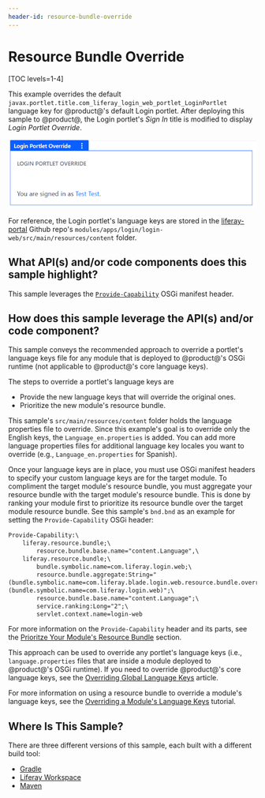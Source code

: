 ```yaml
---
header-id: resource-bundle-override
---
```


# Resource Bundle Override

[TOC levels=1-4]

This example overrides the default
`javax.portlet.title.com_liferay_login_web_portlet_LoginPortlet` language key
for @product@'s default Login portlet. After deploying this sample to @product@,
the Login portlet's *Sign In* title is modified to display *Login Portlet
Override*.

![Figure 1: The customized Login portlet displays the new language key.](../../../images/hook-resourcebundle.png)

For reference, the Login portlet's language keys are stored in the
[liferay-portal](https://github.com/liferay/liferay-portal) Github repo's
`modules/apps/login/login-web/src/main/resources/content` folder.

## What API(s) and/or code components does this sample highlight?

This sample leverages the
[`Provide-Capability`](https://bnd.bndtools.org/chapters/220-contracts.html)
OSGi manifest header.

## How does this sample leverage the API(s) and/or code component?

This sample conveys the recommended approach to override a portlet's
language keys file for any module that is deployed to @product@'s OSGi runtime
(not applicable to @product@'s core language keys).

The steps to override a portlet's language keys are

- Provide the new language keys that will override the original ones.
- Prioritize the new module's resource bundle.

This sample's `src/main/resources/content` folder holds the language properties
file to override. Since this example's goal is to override only the English
keys, the `Language_en.properties` is added. You can add more language
properties files for additional language key locales you want to override (e.g.,
`Language_en.properties` for Spanish).

Once your language keys are in place, you must use OSGi manifest headers to
specify your custom language keys are for the target module. To compliment the
target module's resource bundle, you must aggregate your resource bundle with
the target module's resource bundle. This is done by ranking your module first
to prioritize its resource bundle over the target module resource bundle. See
this sample's `bnd.bnd` as an example for setting the `Provide-Capability` OSGi
header:

```
Provide-Capability:\
    liferay.resource.bundle;\
        resource.bundle.base.name="content.Language",\
    liferay.resource.bundle;\
        bundle.symbolic.name=com.liferay.login.web;\
        resource.bundle.aggregate:String="(bundle.symbolic.name=com.liferay.blade.login.web.resource.bundle.override),(bundle.symbolic.name=com.liferay.login.web)";\
        resource.bundle.base.name="content.Language";\
        service.ranking:Long="2";\
        servlet.context.name=login-web
```

For more information on the `Provide-Capability` header and its parts, see the
[Prioritze Your Module's Resource Bundle](/docs/7-2/customization/-/knowledge_base/c/overriding-a-modules-language-keys#prioritize-your-modules-resource-bundle)
section.

This approach can be used to override any portlet's language keys (i.e.,
`language.properties` files that are inside a module deployed to @product@'s
OSGi runtime). If you need to override @product@'s core language keys, see the
[Overriding Global Language Keys](/docs/7-2/customization/-/knowledge_base/c/overriding-global-language-keys)
article.

For more information on using a resource bundle to override a module's
language keys, see the
[Overriding a Module's Language Keys](/docs/7-2/customization/-/knowledge_base/c/overriding-a-modules-language-keys)
tutorial.

## Where Is This Sample?

There are three different versions of this sample, each built with a different
build tool:

- [Gradle](https://github.com/liferay/liferay-blade-samples/tree/7.2/gradle/overrides/login-web-resource-bundle-override)
- [Liferay Workspace](https://github.com/liferay/liferay-blade-samples/tree/7.2/liferay-workspace/overrides/login-web-resource-bundle-override)
- [Maven](https://github.com/liferay/liferay-blade-samples/tree/7.2/maven/overrides/login-web-resource-bundle-override)
